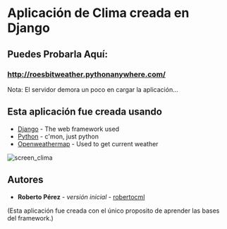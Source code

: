 # Aplicación de Clima creada en Django


## Puedes Probarla Aquí: 
### http://roesbitweather.pythonanywhere.com/
Nota: El servidor demora un poco en cargar la aplicación...                

## Esta aplicación fue creada usando
* [Django](https://www.djangoproject.com/) - The web framework used
* [Python](https://www.python.org/) - c'mon, just python
* [Openweathermap](https://openweathermap.org/api/) - Used to get current weather


![screen_clima](https://user-images.githubusercontent.com/12022308/68988747-bb626a00-0801-11ea-9db0-ad411383e3cf.PNG)


## Autores

* **Roberto Pérez** - *versión inicial* - [robertocml](https://github.com/robertocml)


(Esta aplicación fue creada con el único proposito de aprender las bases del framework.)
